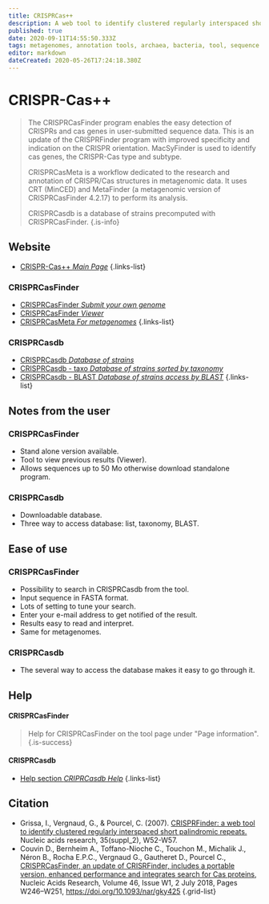 ```yaml
---
title: CRISPRCas++
description: A web tool to identify clustered regularly interspaced short palindromic repeats.
published: true
date: 2020-09-11T14:55:50.333Z
tags: metagenomes, annotation tools, archaea, bacteria, tool, sequence analysis, database, homology, 2017, 2007, localization
editor: markdown
dateCreated: 2020-05-26T17:24:18.380Z
---
```


# CRISPR-Cas++

> The CRISPRCasFinder program enables the easy detection of CRISPRs and cas genes in user-submitted sequence data. This is an update of the CRISPRFinder program with improved specificity and indication on the CRISPR orientation. MacSyFinder is used to identify cas genes, the CRISPR-Cas type and subtype.
>
>CRISPRCasMeta is a workflow dedicated to the research and annotation of CRISPR/Cas structures in metagenomic data. It uses CRT (MinCED) and MetaFinder (a metagenomic version of CRISPRCasFinder 4.2.17) to perform its analysis. 
>
> CRISPRCasdb is a database of strains precomputed with CRISPRCasFinder.
{.is-info}

## Website 

- [CRISPR-Cas++ *Main Page*](https://crisprcas.i2bc.paris-saclay.fr/)
{.links-list}
### CRISPRCasFinder
- [CRISPRCasFinder *Submit your own genome*](https://crisprcas.i2bc.paris-saclay.fr/CrisprCasFinder/Index)
- [CRISPRCasFinder *Viewer*](https://crisprcas.i2bc.paris-saclay.fr/CrisprCasFinder/Viewer)
- [CRISPRCasMeta *For metagenomes*](https://crisprcas.i2bc.paris-saclay.fr/CrisprCasMeta/Index)
{.links-list}
### CRISPRCasdb
- [CRISPRCasdb *Database of strains*](https://crisprcas.i2bc.paris-saclay.fr/MainDb/StrainList)
- [CRISPRCasdb - taxo *Database of strains sorted by taxonomy*](https://crisprcas.i2bc.paris-saclay.fr/MainDb/TaxoTree)
- [CRISPRCasdb - BLAST *Database of strains access by BLAST*](https://crisprcas.i2bc.paris-saclay.fr/MainDbQry/Index)
{.links-list}

## Notes from the user
### CRISPRCasFinder
- Stand alone version available.
- Tool to view previous results (Viewer).
- Allows sequences up to 50 Mo otherwise download standalone program.
### CRISPRCasdb
- Downloadable database.
- Three way to access database: list, taxonomy, BLAST.

 
## Ease of use
### CRISPRCasFinder
- Possibility to search in CRISPRCasdb from the tool.
- Input sequence in FASTA format.
- Lots of setting to tune your search.
- Enter your e-mail address to get notified of the result.
- Results easy to read and interpret.
- Same for metagenomes.
### CRISPRCasdb
- The several way to access the database makes it easy to go through it.

## Help
#### CRISPRCasFinder
> Help for CRISPRCasFinder on the tool page under "Page information".
{.is-success}


#### CRISPRCasdb
- [Help section *CRIPRCasdb Help*](https://crisprcas.i2bc.paris-saclay.fr/MainDb/Help)
{.links-list}

## Citation 

- Grissa, I., Vergnaud, G., & Pourcel, C. (2007). [CRISPRFinder: a web tool to identify clustered regularly interspaced short palindromic repeats.](https://academic.oup.com/nar/article/35/suppl_2/W52/2923246) Nucleic acids research, 35(suppl_2), W52-W57.
- Couvin D., Bernheim A., Toffano-Nioche C., Touchon M., Michalik J., Néron B., Rocha E.P.C., Vergnaud G., Gautheret D., Pourcel C., [CRISPRCasFinder, an update of CRISRFinder, includes a portable version, enhanced performance and integrates search for Cas proteins](https://academic.oup.com/nar/article/46/W1/W246/5001162), Nucleic Acids Research, Volume 46, Issue W1, 2 July 2018, Pages W246–W251, https://doi.org/10.1093/nar/gky425
{.grid-list}